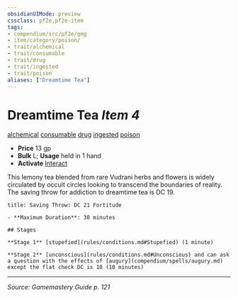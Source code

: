 ```yaml
---
obsidianUIMode: preview
cssclass: pf2e,pf2e-item
tags:
- compendium/src/pf2e/gmg
- item/category/poison/
- trait/alchemical
- trait/consumable
- trait/drug
- trait/ingested
- trait/poison
aliases: ["Dreamtime Tea"]
---
```

# Dreamtime Tea *Item 4*  
[alchemical](alchemical.md "Alchemical Item Trait")  [consumable](consumable.md "Consumable Item Trait")  [drug](drug-gmg.md "Drug Item Trait")  [ingested](ingested.md "Ingested Item Trait")  [poison](Reference/Rules/Traits/poison.md "Poison Effect Trait")  

- **Price** 13 gp
- **Bulk** L; **Usage** held in 1 hand
- **Activate** [Interact](interact.md)

This lemony tea blended from rare Vudrani herbs and flowers is widely circulated by occult circles looking to transcend the boundaries of reality. The saving throw for addiction to dreamtime tea is DC 19.

```ad-inline-affliction
title: Saving Throw: DC 21 Fortitude

- **Maximum Duration**: 30 minutes

## Stages

**Stage 1** [stupefied](rules/conditions.md#Stupefied) (1 minute)

**Stage 2** [unconscious](rules/conditions.md#Unconscious) and can ask a question with the effects of [augury](compendium/spells/augury.md) except the flat check DC is 10 (10 minutes)
```


---
*Source: Gamemastery Guide p. 121*